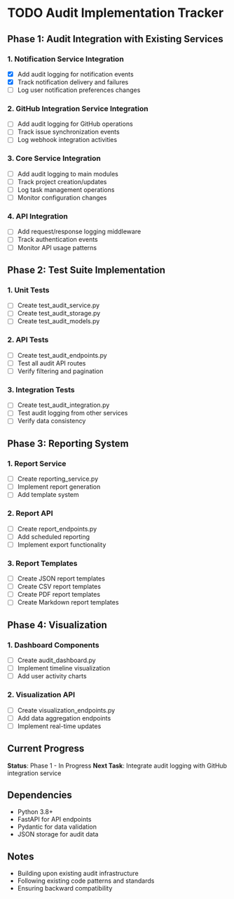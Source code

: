 # TODO Audit Implementation Tracker

## Phase 1: Audit Integration with Existing Services

### 1. Notification Service Integration
- [x] Add audit logging for notification events
- [x] Track notification delivery and failures
- [ ] Log user notification preferences changes

### 2. GitHub Integration Service Integration  
- [ ] Add audit logging for GitHub operations
- [ ] Track issue synchronization events
- [ ] Log webhook integration activities

### 3. Core Service Integration
- [ ] Add audit logging to main modules
- [ ] Track project creation/updates
- [ ] Log task management operations
- [ ] Monitor configuration changes

### 4. API Integration
- [ ] Add request/response logging middleware
- [ ] Track authentication events
- [ ] Monitor API usage patterns

## Phase 2: Test Suite Implementation

### 1. Unit Tests
- [ ] Create test_audit_service.py
- [ ] Create test_audit_storage.py
- [ ] Create test_audit_models.py

### 2. API Tests  
- [ ] Create test_audit_endpoints.py
- [ ] Test all audit API routes
- [ ] Verify filtering and pagination

### 3. Integration Tests
- [ ] Create test_audit_integration.py
- [ ] Test audit logging from other services
- [ ] Verify data consistency

## Phase 3: Reporting System

### 1. Report Service
- [ ] Create reporting_service.py
- [ ] Implement report generation
- [ ] Add template system

### 2. Report API
- [ ] Create report_endpoints.py
- [ ] Add scheduled reporting
- [ ] Implement export functionality

### 3. Report Templates
- [ ] Create JSON report templates
- [ ] Create CSV report templates  
- [ ] Create PDF report templates
- [ ] Create Markdown report templates

## Phase 4: Visualization

### 1. Dashboard Components
- [ ] Create audit_dashboard.py
- [ ] Implement timeline visualization
- [ ] Add user activity charts

### 2. Visualization API
- [ ] Create visualization_endpoints.py
- [ ] Add data aggregation endpoints
- [ ] Implement real-time updates

## Current Progress
**Status**: Phase 1 - In Progress
**Next Task**: Integrate audit logging with GitHub integration service

## Dependencies
- Python 3.8+
- FastAPI for API endpoints
- Pydantic for data validation
- JSON storage for audit data

## Notes
- Building upon existing audit infrastructure
- Following existing code patterns and standards
- Ensuring backward compatibility
